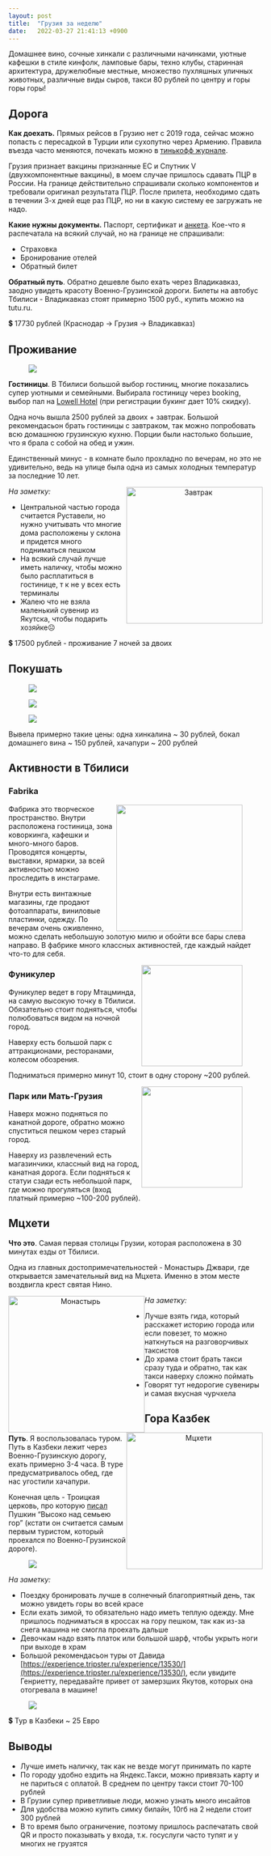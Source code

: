 ```yaml
---
layout: post
title:  "Грузия за неделю"
date:   2022-03-27 21:41:13 +0900
---
```


Домашнее вино, сочные хинкали с различными начинками, уютные кафешки в стиле кинфолк, ламповые бары, техно клубы, старинная архитектура, дружелюбные местные, множество пухляшных уличных животных, различные виды сыров, такси 80 рублей по центру и горы горы горы! 

## Дорога

**Как доехать.** Прямых рейсов в Грузию нет с 2019 года, сейчас можно попасть с пересадкой в Турции или сухопутно через Армению. Правила въезда часто меняются, почекать можно в [тинькофф журнале](https://journal.tinkoff.ru/news/gruzia-otkroyet-suhoputniye-granitsi/).

Грузия признает вакцины признанные ЕС и Спутник V (двухкомпонентные вакцины), в моем случае пришлось сдавать ПЦР в России. На границе действительно спрашивали сколько компонентов и требовали оригинал результата ПЦР. После прилета, необходимо сдать в течении 3-х дней еще раз ПЦР, но ни в какую систему ее загружать не надо.

**Какие нужны документы.** Паспорт, сертификат и [анкета](https://registration.gov.ge/pub/form/8_protocol_for_arrivals_in_georgia/tk6157/). Кое-что я распечатала на всякий случай, но на границе не спрашивали:

- Страховка
- Бронирование отелей
- Обратный билет

**Обратный путь**. Обратно дешевле было ехать через Владикавказ, заодно увидеть красоту Военно-Грузинской дороги. Билеты на автобус Тбилиси - Владикавказ стоят примерно 1500 руб., купить можно на tutu.ru.

<aside>
💲 17730 рублей (Краснодар → Грузия → Владикавказ)
</aside>

## Проживание

<figure>
  <img src="{{ site.url }}/assets/images/Georgia/Снимок_экрана_2022-01-01_в_19.22.20.png" data-action="zoom" />                                                                                               
</figure>

**Гостиницы**. В Тбилиси большой выбор гостиниц, многие показались супер уютными и семейными. Выбирала гостиницу через booking, выбор пал на [Lowell Hotel](https://www.booking.com/hotel/ge/lowell.ru.html?aid=304142;label=gen173nr-1DCAEoggI46AdIM1gEaMIBiAEBmAEhuAEHyAEN2AED6AEB-AEDiAIBqAIDuAKP18COBsACAdICJDRhMTIwZTQ4LTYzNzAtNDUwOC04YjJjLWUyODdlYzZhNmE4M9gCBOACAQ;sid=7db7983bcfa9cad1abd8d63970bf76e2;dist=0;group_adults=2;group_children=0;hapos=1;hpos=1;no_rooms=1;req_adults=2;req_children=0;room1=A%2CA;sb_price_type=total;sr_order=popularity;srepoch=1641032625;srpvid=359f4917046f007d;type=total;ucfs=1&#hotelTmpl) (при регистрации букинг дает 10% скидку). 

Одна ночь вышла 2500 рублей за двоих + завтрак. Большой рекомендасьон брать гостиницы с завтраком, так можно попробовать всю домашнюю грузинскую кухню. Порции были настолько большие, что я брала с собой на обед и ужин.

Единственный минус - в комнате было прохладно по вечерам, но это не удивительно, ведь на улице была одна из самых холодных температур за последние 10 лет.

<div align="center">
<div style="float:right">
  <img src="{{ site.url }}/assets/images/Georgia/Снимок_экрана_2022-01-01_в_19.37.38.png" alt="Завтрак" width="270"/> </div>
</div>

*На заметку:* 

- Центральной частью города считается Руставели, но нужно учитывать что многие дома расположены у склона и придется много     подниматься пешком
- На всякий случай лучше иметь наличку, чтобы можно было расплатиться в гостинице, т к не у всех есть терминалы
- Жалею что не взяла маленький сувенир из Якутска, чтобы подарить хозяйке☹️

<aside> 💲 17500 рублей - проживание 7 ночей за двоих </aside>

## Покушать

<figure>
  <img src="{{ site.url }}/assets/images/Georgia/Снимок_экрана_2022-02-20_в_14.16.19" data-action="zoom" />
</figure>

<figure>
  <img src="{{ site.url }}/assets/images/Georgia/Снимок_экрана_2022-01-29_в_16.07.35.png" data-action="zoom" />
</figure>

<figure>
  <img src="{{ site.url }}/assets/images/Georgia/Снимок_экрана_2022-01-29_в_16.02.09.png" data-action="zoom" />
</figure>

Вывела примерно такие цены: одна хинкалина ~ 30 рублей, бокал домашнего вина ~ 150 рублей, хачапури ~ 200 рублей

## Активности в Тбилиси

### Fabrika

<figure>
<img src="{{ site.url }}/assets/images/Georgia/Снимок_экрана_2022-01-01_в_20.09.22.png" align="right" width="250"/>                                                                                                     
</figure>

Фабрика это творческое пространство. Внутри расположена гостиница, зона коворкинга, кафешки и много-много баров. Проводятся концерты, выставки, ярмарки, за всей активностью можно проследить в инстаграме.

Внутри есть винтажные магазины, где продают фотоаппараты, виниловые пластинки, одежду. По вечерам очень оживленно, можно сделать небольшую золотую милю и обойти все бары слева направо. В фабрике много классных активностей, где каждый найдет что-то для себя.

<figure>
<img src="{{ site.url }}/assets/images/Georgia/Снимок_экрана_2022-01-01_в_20.12.29.png" align="right" width="200"/>                                                                                                   
</figure>

### Фуникулер

Фуникулер ведет в гору Мтацминда, на самую высокую точку в Тбилиси. Обязательно стоит подняться, чтобы полюбоваться видом на ночной город. 

Наверху есть большой парк с аттракционами, ресторанами, колесом обозрения. 

Подниматься примерно минут 10, стоит в одну сторону ~200 рублей.


<figure>
<img src="{{ site.url }}/assets/images/Georgia/Снимок_экрана_2022-02-20_в_14.43.55.png" align="right" width="200"/>                                                                                                     
</figure>

### Парк или Мать-Грузия

Наверх можно подняться по канатной дороге, обратно можно спуститься пешком через старый город. 

Наверху из развлечений есть магазинчики, классный вид на город, канатная дорога. Если подняться к статуи сзади есть небольшой парк, где можно прогуляться (вход платный примерно ~100-200 рублей).

## Мцхети

**Что это**. Самая первая столицы Грузии, которая расположена в 30 минутах езды от Тбилиси.

Одна из главных достопримечательностей - Монастырь Джвари, где открывается замечательный вид на Мцхета. Именно в этом месте воздвигла крест святая Нино.

<div align="center">
<div style="float:left">
  <img src="{{ site.url }}/assets/images/Georgia/Снимок_экрана_2022-01-01_в_20.23.37.png" alt="Монастырь" width="270"/> </div>
<div style="float:right">
  <img src="{{ site.url }}/assets/images/Georgia/Снимок_экрана_2022-01-01_в_20.23.50.png" alt="Мцхети" width="270"/> </div>
</div>


*На заметку:* 

- Лучше взять гида, который расскажет историю города или если повезет, то можно наткнуться на разговорчивых таксистов
- До храма стоит брать такси сразу туда и обратно, так как такси наверху сложно поймать
- Говорят тут недорогие сувениры и самая вкусная чурчхела

## Гора Казбек

**Путь**. Я воспользовалась туром. Путь в Казбеки лежит через Военно-Грузинскую дорогу, ехать примерно 3-4 часа. В туре предусматривалось обед, где нас угостили хачапури.

Конечная цель - Троицкая церковь, про которую [писал](https://www.culture.ru/poems/4913/monastyr-na-kazbeke) Пушкин “Высоко над семьею гор” (кстати он считается самым первым туристом, который проехался по Военно-Грузинской дороге).

<figure>
  <img src="{{ site.url }}/assets/images/Georgia/Снимок_экрана_2022-02-20_в_14.18.42.png" data-action="zoom" />
</figure>

*На заметку:* 

- Поездку бронировать лучше в солнечный благоприятный день, так можно увидеть горы во всей красе
- Если ехать зимой, то обязательно надо иметь теплую одежду. Мне пришлось подниматься в кроссах на гору пешком, так как из-за снега машина не смогла проехать дальше
- Девочкам надо взять платок или большой шарф, чтобы укрыть ноги при выходе в храм
- Большой рекомендасьон туры от Давида [https://experience.tripster.ru/experience/13530/](https://experience.tripster.ru/experience/13530/), если увидите Генриетту, передавайте привет от замерзших Якутов, которых она отогревала в машине!

<figure>
  <img src="{{ site.url }}/assets/images/Georgia/Снимок_экрана_2022-01-01_в_20.33.41.png" data-action="zoom" />
</figure>

<aside>
💲 Тур в Казбеки ~ 25 Евро
</aside>


## Выводы
- Лучше иметь наличку, так как не везде могут принимать по карте
- По городу удобно ездить на Яндекс.Такси, можно привязать карту и не париться с оплатой. В среднем по центру такси стоит 70-100 рублей
- В Грузии супер приветливые люди, можно узнать много инсайтов  
- Для удобства можно купить симку билайн, 10гб на 2 недели стоит 300 рублей
- В то время было ограничение, поэтому пришлось распечатать свой QR и просто показывать у входа, т.к. госуслуги часто тупят и у многих не грузятся
